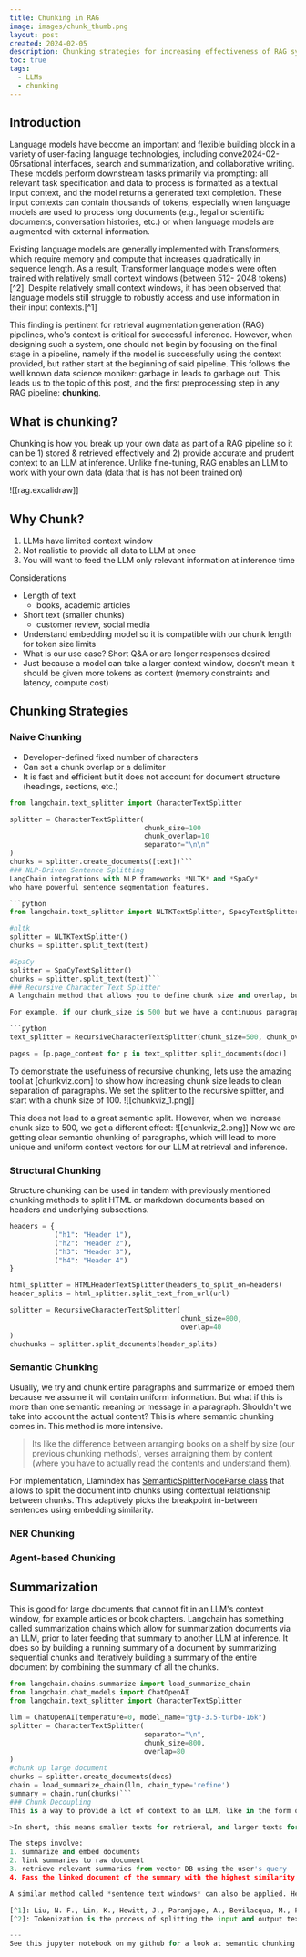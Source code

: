 ```yaml
---
title: Chunking in RAG
image: images/chunk_thumb.png
layout: post
created: 2024-02-05
description: Chunking strategies for increasing effectiveness of RAG systems
toc: true
tags:
  - LLMs
  - chunking
---
```


## Introduction
Language models have become an important and flexible building block in a variety of user-facing language technologies, including conve2024-02-05rsational interfaces, search and summarization, and collaborative writing. These models perform downstream tasks primarily via prompting: all relevant task specification and data to process is formatted as a textual input context, and the model returns a generated text completion. These input contexts can contain thousands of tokens, especially when language models are used to process long documents (e.g., legal or scientific documents, conversation histories, etc.) or when language models are augmented with external information.

Existing language models are generally implemented with Transformers, which require memory and compute that increases quadratically in sequence length. As a result, Transformer language models were often trained with relatively small context windows (between 512- 2048 tokens)[^2]. Despite relatively small context windows, it has been observed that language models still struggle to robustly access and use information in their input contexts.[^1] 

This finding is pertinent for retrieval augmentation generation (RAG) pipelines, who's context is critical for successful inference. However, when designing such a system, one should not begin by focusing on the final stage in a pipeline, namely if the model is successfully using the context provided, but rather start at the beginning of said pipeline. This follows the well known data science moniker: garbage in leads to garbage out. This leads us to the topic of this post, and the first preprocessing step in any RAG pipeline: **chunking**. 
## What is chunking?
Chunking is how you break up your own data as part of a RAG pipeline so it can be 1) stored & retrieved effectively and 2) provide accurate and prudent context to an LLM at inference. Unlike fine-tuning, RAG enables an LLM to work with your own data (data that is has not been trained on)

![[rag.excalidraw]]

## Why Chunk?
1. LLMs have limited context window
2. Not realistic to provide all data to LLM at once
3. You will want to feed the LLM only relevant information at inference time

Considerations
- Length of text
	- books, academic articles
- Short text (smaller chunks)
	- customer review, social media
- Understand embedding model so it is compatible with our chunk length for token size limits
- What is our use case? Short Q&A or are longer responses desired
- Just because a model can take a larger context window, doesn't mean it should be given more tokens as context (memory constraints and latency, compute cost)

## Chunking Strategies

### Naive Chunking
- Developer-defined fixed number of characters
- Can set a chunk overlap or a delimiter
- It is fast and efficient but it does not account for document structure (headings, sections, etc.)

```python
from langchain.text_splitter import CharacterTextSplitter

splitter = CharacterTextSplitter(
								 chunk_size=100
								 chunk_overlap=10
								 separator="\n\n"
)
chunks = splitter.create_documents([text])```
### NLP-Driven Sentence Splitting
LangChain integrations with NLP frameworks *NLTK* and *SpaCy*
who have powerful sentence segmentation features.

```python
from langchain.text_splitter import NLTKTextSplitter, SpacyTextSplitter

#nltk 
splitter = NLTKTextSplitter()
chunks = splitter.split_text(text)

#SpaCy
splitter = SpaCyTextSplitter()
chunks = splitter.split_text(text)```
### Recursive Character Text Splitter
A langchain method that allows you to define chunk size and overlap, but it addition, it will recursively split text according to text type using user-defined text splitters. In other words, it involves document structure into how the splitting is done. It seeks to chunk it recursive fashion by breaking down text according to the larger separator (eg. double new line), to the smaller (ex. characters.)

For example, if our chunk_size is 500 but we have a continuous paragraph of 600, the recursive splitter will split the 600 character paragraph into smaller units -> paragraph -> sentence -> word -> character to maximize the amount it could fit into the allotment of 500. On the other hand, if we had a paragraph with only 400 characters, the splitter would cut the chunk at 400 to maintain congruity rather than adding an additional 100 characters from the next paragraph to reach the 500 character limit. 

```python
text_splitter = RecursiveCharacterTextSplitter(chunk_size=500, chunk_overlap=0)

pages = [p.page_content for p in text_splitter.split_documents(doc)]
```

To demonstrate the usefulness of recursive chunking, lets use the amazing tool at [chunkviz.com] to show how increasing chunk size leads to clean separation of paragraphs. We set the splitter to the recursive splitter, and start with a chunk size of 100. 
![[chunkviz_1.png]]

This does not lead to a great semantic split. However, when we increase chunk size to 500, we get a different effect:
![[chunkviz_2.png]]
Now we are getting clear semantic chunking of paragraphs, which will lead to more unique and uniform context vectors for our LLM at retrieval and inference. 
### Structural Chunking
Structure chunking can be used in tandem with previously mentioned chunking methods to split HTML or markdown documents based on headers and underlying subsections. 

```python
headers = {
		   ("h1": "Header 1"),
		   ("h2": "Header 2"),
		   ("h3": "Header 3"),
		   ("h4": "Header 4")
}

html_splitter = HTMLHeaderTextSplitter(headers_to_split_on=headers)
header_splits = html_splitter.split_text_from_url(url)

splitter = RecursiveCharacterTextSplitter(
										  chunk_size=800,
										  overlap=40
)
chuchunks = splitter.split_documents(header_splits)
```

### Semantic Chunking
Usually, we try and chunk entire paragraphs and summarize or embed them because we assume it will contain uniform information. But what if this is more than one semantic meaning or message in a paragraph. Shouldn't we take into account the actual content? This is where semantic chunking comes in. This method is more intensive. 

> Its like the difference between arranging books on a shelf by size (our previous chunking methods), verses arraigning them by content (where you have to actually read the contents and understand them).

For implementation, Llamindex has [SemanticSplitterNodeParse class](https://docs.llamaindex.ai/en/stable/examples/node_parsers/semantic_chunking.html) that allows to split the document into chunks using contextual relationship between chunks. This adaptively picks the breakpoint in-between sentences using embedding similarity.

### NER Chunking
### Agent-based Chunking

## Summarization
This is good for large documents that cannot fit in an LLM's context window, for example articles or book chapters. Langchain has something called summarization chains which allow for summarization documents via an LLM, prior to later feeding that summary to another LLM at inference. It does so by building a running summary of a document by summarizing sequential chunks and iteratively building a summary of the entire document by combining the summary of all the chunks. 

```python
from langchain.chains.summarize import load_summarize_chain
from langchain.chat_models import ChatOpenAI
from langchain.text_splitter import CharacterTextSplitter

llm = ChatOpenAI(temperature=0, model_name="gtp-3.5-turbo-16k")
splitter = CharacterTextSplitter(
								 separator="\n",
								 chunk_size=800,
								 overlap=80
)
#chunk up large document
chunks = splitter.create_documents(docs)
chain = load_summarize_chain(llm, chain_type='refine')
summary = chain.run(chunks)```
### Chunk Decoupling
This is a way to provide a lot of context to an LLM, like in the form of an entire document, while minimizing storage for a vector DB as well as lookup latency. 

>In short, this means smaller texts for retrieval, and larger texts for generation. 

The steps involve:
1. summarize and embed documents
2. link summaries to raw document
3. retrieve relevant summaries from vector DB using the user's query
4. Pass the linked document of the summary with the highest similarity to the LLM instead of just the corresponding summary.

A similar method called *sentence text windows* can also be applied. Here, a document is chunked and embedded at a sentence level. When a relevant sentence is retrieved from the vector DB, it is passed to the LLM within a larger window surrounding that sentence to provide additional context to the LLM. 

[^1]: Liu, N. F., Lin, K., Hewitt, J., Paranjape, A., Bevilacqua, M., Petroni, F., & Liang, P. (2023). Lost in the Middle: How Language Models Use Long Contexts. https://arxiv.org/abs/2307.03172.
[^2]: Tokenization is the process of splitting the input and output texts into smaller units that can be processed by the LLM AI models. Tokens can be words, characters, subwords, or symbols, depending on the type and the size of the model. A token is typically _not a word_; it could be a smaller unit, like _a character_ or a _part of a word_, or a larger one like a _whole phrase_. In the GPT architecture, a sequence of tokens serves as the input and/or output during both training and inference (the stage where the model generates text based on a given prompt). For example, in the sentence “Hello, world!”, the tokens might be “Hello”, “,”, “ world”, “!” depending on how the tokenization is performed.

---
See this jupyter notebook on my github for a look at semantic chunking: 